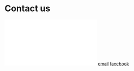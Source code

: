 # Contact us
![menubar](menubar.md)
[email](mailto:IOW@triumphsportsix.club?subject=contact%20us)
[facebook](https://www.facebook.com/groups/786750551371248/)
